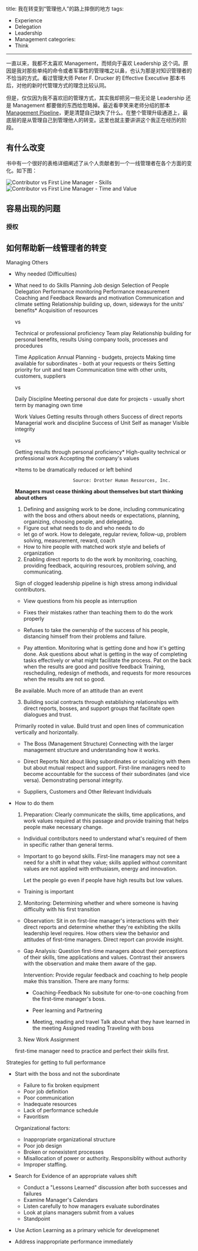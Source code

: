 title: 我在转变到“管理他人”的路上摔倒的地方
tags:
  - Experience
  - Delegation
  - Leadership
  - Management
categories:
  - Think
---

一直以来，我都不太喜欢 Management，而倾向于喜欢 Leadership 这个词。原因是我对那些单纯的命令或者军事性的管理嗤之以鼻，也认为那是对知识管理者的不恰当的方式。看过管理大师 Peter F. Drucker 的 Effective Executive 那本书后，对他的新时代管理方式的理念比较认同。

[Management Pipeline]: xxx

但是，仅仅因为我不喜欢旧的管理方式，其实我却把另一些无论是 Leadership 还是 Management 都要做的东西给忽略掉。最近看李笑来老师分绍的那本 [Management Pipeline][]，更是清楚自己缺失了什么。在整个管理升级通道上，最底层的是从管理自己到管理他人的转变。这里也就主要讲讲这个我正在经历的阶段。

## 有什么改变

书中有一个很好的表格详细阐述了从个人贡献者到一个一线管理者在各个方面的变化。如下图：

<img alt="Contributor vs First Line Manager - Skills" src="http://77g8zm.com1.z0.glb.clouddn.com/contributor_vs_first_line_manager_skill.png"/>

<img alt="Contributor vs First Line Manager - Time and Value" src="http://77g8zm.com1.z0.glb.clouddn.com/contributor_vs_first_line_manager_time_value.png"/>

## 容易出现的问题

### 授权



## 如何帮助新一线管理者的转变



Managing Others
  - Why needed (Difficulties)

  - What need to do
    Skills
      Planning
      Job design
      Selection of People
      Delegation
      Performance monitoring
      Performance measurement
      Coaching and Feedback
      Rewards and motivation
      Communication and climate setting
      Relationship building up, down, sideways for the units' benefits*
      Acquisition of resources

      vs

      Technical or professional proficiency
      Team play
      Relationship building for personal benefits, results
      Using company tools, processes and procedures

    Time Application
      Annual Planning - budgets, projects
      Making time available for subordinates - both at your requests or theirs
      Setting priority for unit and team
      Communication time with other units, customers, suppliers

      vs

      Daily Discipline
      Meeting personal due date for projects - usually short term by managing own time

    Work Values
      Getting results through others
      Success of direct reports
      Managerial work and discipline
      Success of Unit
      Self as manager
      Visible integrity

      vs

      Getting results through personal proficiency*
      High-quality technical or professional work
      Accepting the company's values

    *Items to be dramatically reduced or left behind

                              Source: Drotter Human Resources, Inc.

    **Managers must cease thinking about themselves but start thinking about others**

    1. Defining and assigning work to be done, including communicating with the boss and others about needs or expectations, planning, organizing, choosing people, and delegating.

      * Figure out what needs to do and who needs to do
      * let go of work.  How to delegate, regular review, follow-up, problem solving, measurement, reward, coach
      * How to hire people with matched work style and beliefs of organization


    2. Enabling direct reports to do the work by monitoring, coaching, providing feedback, acquiring resources, problem solving, and communicating.

      Sign of clogged leadership pipeline is high stress among individual contributors.

      * View questions from his people as interruption
      * Fixes their mistakes rather than teaching them to do the work properly
      * Refuses to take the ownership of the success of his people, distancing himself from their problems and failure.

      * Pay attention.
        Monitoring what is getting done and how it's getting done.
        Ask questions about what is getting in the way of completing tasks effectively or what might facilitate the process.
        Pat on the back when the results are good and positive feedback
        Training, rescheduling, redesign of methods, and requests for more resources when the results are not so good.

      Be available.
        Much more of an attitude than an event

    3. Building social contracts through establishing relationships with direct reports, bosses, and support groups that facilitate open dialogues and trust.

      Primarily rooted in value.  Build trust and open lines of communication vertically and horizontally.

      * The Boss (Management Structure)
        Connecting with the larger management structure and understanding how it works.

      * Direct Reports
        Not about liking subordinates or socializing with them but about mutual respect and support.  First-line managers need to become accountable for the success of their subordinates (and vice versa).  Demonstrating personal integrity.

      * Suppliers, Customers and Other Relevant Individuals
      


  - How to do them

    1. Preparation: Clearly communicate the skills, time applications, and work values required at this passage and provide training that helps people make necessary change.

      * Individual contributors need to understand what's required of them in specific rather than general terms.

      * Important to go beyond skills.  First-line managers may not see a need for a shift in what they value;  skills applied without commitant values are not applied with enthusiasm, energy and innovation.

        Let the people go even if people have high results but low values.

      * Training is important

    2. Monitoring: Determining whether and where someone is having difficulty with his first transition

      * Observation: Sit in on first-line manager's interactions with their direct reports and determine whether they're exhibiting the skills leadership level requires.
        How others view the behavior and attitudes of first-time managers.  Direct report can provide insight.

      * Gap Analysis: Question first-time managers about their perceptions of their skills, time applications and values.  Contrast their answers with the observation and make them aware of the gap.

        Intervention: Provide regular feedback and coaching to help people make this transition.  There are many forms:

        - Coaching-Feedback
          No subsitute for one-to-one coaching from the first-time manager's boss.

        - Peer learning and Partnering

        - Meeting, reading and travel
          Talk about what they have learned in the meeting
          Assigned reading
          Traveling with boss

    3. New Work Assignment

      first-time manager need to practice and perfect their skills first.




Strategies for getting to full performance
 - Start with the boss and not the subordinate
   * Failure to fix broken equipment
   * Poor job definition
   * Poor communication
   * Inadequate resources
   * Lack of performance schedule
   * Favoritism

   Organizational factors:
   * Inappropriate organizational structure
   * Poor job design
   * Broken or nonexistent processes
   * Misallocation of power or authority.  Responsiblity without authority
   * Improper staffing.

 - Search for Evidence of an appropriate values shift
   * Conduct a "Lessons Learned" discussion after both successes and failures
   * Examine Manager's Calendars
   * Listen carefully to how managers evaluate subordinates
   * Look at plans managers submit from a values
   * Standpoint

 - Use Action Learning as a primary vehicle for developmenet

 - Address inappropriate performance immediately





